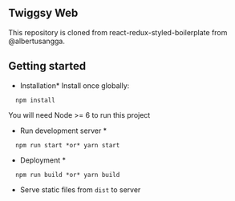 ## Twiggsy Web
This repository is cloned from react-redux-styled-boilerplate from @albertusangga.

## Getting started
* Installation*
Install once globally:
```
  npm install
```
You will need Node >= 6 to run this project

* Run development server *
```
  npm run start *or* yarn start
```

* Deployment *
```
  npm run build *or* yarn build
```
- Serve static files from `dist` to server
